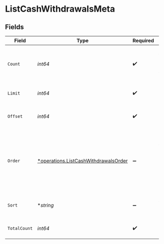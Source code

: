 # ListCashWithdrawalsMeta


## Fields

| Field                                                                                       | Type                                                                                        | Required                                                                                    | Description                                                                                 |
| ------------------------------------------------------------------------------------------- | ------------------------------------------------------------------------------------------- | ------------------------------------------------------------------------------------------- | ------------------------------------------------------------------------------------------- |
| `Count`                                                                                     | *int64*                                                                                     | :heavy_check_mark:                                                                          | Count of the resources returned in the response.                                            |
| `Limit`                                                                                     | *int64*                                                                                     | :heavy_check_mark:                                                                          | Total limit of the response.                                                                |
| `Offset`                                                                                    | *int64*                                                                                     | :heavy_check_mark:                                                                          | Amount of resource to offset in the response.                                               |
| `Order`                                                                                     | [*operations.ListCashWithdrawalsOrder](../../models/operations/listcashwithdrawalsorder.md) | :heavy_minus_sign:                                                                          | The ordering of the response.<br/>* ASC - Ascending order<br/>* DESC - Descending order     |
| `Sort`                                                                                      | **string*                                                                                   | :heavy_minus_sign:                                                                          | The field that the list is sorted by.                                                       |
| `TotalCount`                                                                                | *int64*                                                                                     | :heavy_check_mark:                                                                          | Total count of all the resources.                                                           |